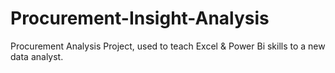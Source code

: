 # Procurement-Insight-Analysis
Procurement Analysis Project, used to teach Excel &amp; Power Bi skills to a new data analyst.
